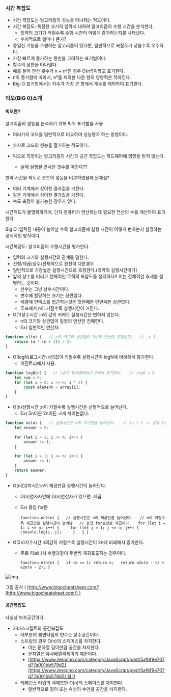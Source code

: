 ### 시간 복잡도

- 시간 복잡도는 알고리즘의 성능을 타나태는 척도이다.
- 시간 복잡도: 특정한 크기의 입력에 대하여 알고리즘의 수행 시간을 분석한다.
	- 입력의 크기가 커질수록 수행 시간이 어떻게 증가하는지를 나타낸다.
	- 수치적으로 얼마나 큰가?
- 동일한 기능을 수행하는 알고리즘이 있다면, 일반적으로 복잡도가 낮을수록 우수하다.
- 가장 빠르게 증가하는 항만을 고려하는 표기법이다.
- 함수의 상한을 타나낸다.
- 예를 들어 연산 횟수가 n + n²인 경우 O(n²)이라고 표기한다.
- n이 증가함에 따라서, n²를 제외한 다른 항의 영향력은 작아진다.
- Big-O 표기법에서는 차수가 가장 큰 항에서 계수를 제외하여 표기한다.

### 빅오(BIG 0)소개

#### 빅오란?

알고리즘의 성능을 분석하기 위해 빅오 표기법을 사용

- 여러가지 코드를 일반적으로 비교하여 성능평가 하는 방법이다.
    
- 숫자로 코드의 성능을 펼가하는 척도이다.
    
- 빅오로 측정되는 알고리즘의 시간과 공간 복잡도는 하드웨어에 영향을 받지 않는다.
    
    - 실제 실행될 연사은 갯수를 따진다??

만약 시간을 척도로 코드의 성능을 비교하였을때 문제점?

- 여러 기계에서 상이한 결과값을 가진다.
- 같은 기계에서 상이한 결과값을 가진다.
- 속도 측정이 불가능한 경우가 있다.

시간척도가 불명확하기에, 단지 컴퓨터가 연산하는데 필요한 연산의 수를 계산하여 표기한다.

Big O :입력된 내용이 늘어날 수록 알고리즘에 실행 시간이 어떻게 변하는지 설명하는 공식적인 방식이다.

시간복잡도: 알고리즘의 수행시간을 평가한다.

- 입력의 크기와 실행시간의 관계를 말한다.
- 선형/제곱/상수/전체적으로 완전히 다른경우
- 일반적으로 가장높은 실행시간으로 측정한다.(최악의 실행시간이다)
- 앞의 상수를 버리고 전체적인 로직의 복잡도를 생각하다!! 이는 전체적인 추세를 설명하는 것이다.
    - 산수는 그냥 상수시간이다.
    - 변수에 할당하는 크기는 상관없다.
    - 배열에 인덱스를 접근하는것은 첫번째든 만번째든 상관없다.
    - 루프에서 n이 커질수록 실행시간이 커진다.
- O(1)상수시간 :n의 값이 커져도 실행시간은 변하지 않는다.
    - n의 크기와 상관없이 일정의 연산만 진해한다.
    - Ex) 일반적인 연산자.
``` js
function o1(n) {   // n의 크기와 상관업이 3번의 연산만 진행된다.   // -> 3   
	return (n * (n + 1)) / 2; 
}
```

- O(logN)로그시간: n의값이 커질수록 실행시간이 logN에 비례해서 증가한다.            
    - 이진트리에서 사용.

```js
function logN(n) {   // i값이 반복할때마다 2배씩 증가한다.   // log8 = 3   
	let sum = 0;   
	for (let i = 0; i <= n; i * 2) {     
		const element = array[i];   
	} 
}
```   
- O(n)선형시간 :n이 커질수록 실행시간은 선형적으로 늘어난다.
    - Ex) 5n이든 2n이든 크게 차이는없다.

``` js
function on(n) {   // 실행시간은 n의 크기만큼 늘어난다.   // 2n + 1 -> 실제 2n이든 5n이든 전체적인 큰시간차이는 없다.   
	let answer = 0;   
	
	for (let i = 1; i <= n; i++) {     
		answer += i;   
	}   
	
	for (let i = 1; i <= n; i++) {     
		answer += i;   
	}   
	return answer; 
}
```


- O(n2)2차시간:n의 제곱만큼 실행시간이 늘어난다.
    
    - O(n)연사자안에 O(n)연산자가 있으면. 제곱
        
    - Ex) 중첩 for문
        
        
        `function on2(n) {   // 실행시간은 n의 제곱만큼 늘어난다.   // n이 커질수록 제곱만큼 실행시간이 늘어남   // 중첩 for문만큼 제곱이다.   for (let i = 1; i <= n; i++) {     for (let j = 1; j <= n; j++) {       console.log(i, j);     }   } }`
        
- O(2n)지수시간:n의값이 커질수록 실행시간이 2n에 비래해서 증가한다.
    
    - 주로 피보나치 수열과같이 두번씩 재귀호출하는 경우이다.
        
        
        `function o2n(n) {   if (n <= 1) return n;   return o2n(n - 1) + o2n(n - 2); }`
        

![img](https://blog.kakaocdn.net/dn/bthyOS/btruqFF5KI4/nkQQeGMBwOXPSXPE225GRK/img.jpg)

그림 출처 ( [http://www.bigocheatsheet.com/](http://www.bigocheatsheet.com/) )

#### 공간복잡도

사실상 보조공간이다.

- 자바스크립트의 공간복잡도
    - 대부분의 불변타입의 뱐수는 상수공간이다.
    - 스트링의 경우 O(n)의 스페이스를 차지한다.
        - 이는 문자열 길이만큼 공간을 차지한다.
        - 문자열은 유사배열객체이기 때문이다.
        - [https://www.zerocho.com/category/JavaScript/post/5af6f9e707d77a001bb579d2](https://www.zerocho.com/category/JavaScript/post/5af6f9e707d77a001bb579d2) 참고
    - 레페런스 타입의 객체또한 O(n)의 스페이스를 차지한다
        - 일반적으로 길이 또는 속성의 수만큼 공간을 차지한다.